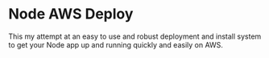 Node AWS Deploy
=====
This my attempt at an easy to use and robust deployment and install system to get your Node app up and running quickly and easily on AWS.


